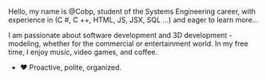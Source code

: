Hello, my name is @Cobp, student of the Systems Engineering career, with experience in (C #, C ++, HTML, JS, JSX, SQL ...) and eager to learn more...

I am passionate about software development and 3D development - modeling, whether for the commercial or entertainment world. In my free time, I enjoy music, video games, and coffee.
- ❤ Proactive, polite, organized.
